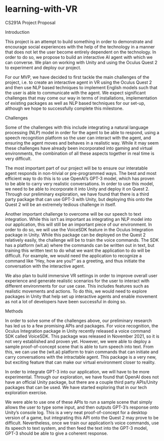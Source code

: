 # learning-with-VR

CS291A Project Proposal 

Introduction

This project is an attempt to build something in order to demonstrate and encourage social experiences with the help of the technology in a manner that does not let the user become entirely dependent on the technology. In order to do so, we propose to build an interactive AI agent with which we can converse. We plan on working with Unity and using the Oculus Quest 2 to experiment and deploy our project.

For our MVP, we have decided to first tackle the main challenges of the project, i.e. to create an interactive agent in VR using the Oculus Quest 2 and then use NLP based techniques to implement English models such that the user is able to communicate with the agent. We expect significant challenges that may come our way in terms of installations, implementation of existing packages as well as NLP based techniques for our set-up, although we hope to successfully complete this milestone. 

Challenges

Some of the challenges with this include integrating a natural language processing (NLP) model in order for the agent to be able to respond, using a speech recognition platform so the user can interact with the agent, and ensuring the agent moves and behaves in a realistic way. While it may seem these challenges have already been incorporated into gaming and virtual environments, the combination of all these aspects together in real time is very difficult.

The most important part of our project will be to ensure our interatable agent responds in non-trivial or pre-programmed ways. The best and most efficient way to do this is to use OpenAI’s GPT-3 model, which has proven to be able to carry very realistic conversations. In order to use this model, we need to be able to incorporate it into Unity and deploy it on Quest 2. Through our preliminary exploration, we have found that there is a third party package that can use GPT-3 with Unity, but deploying this onto the Quest 2 will be an extremely tedious challenge in itself.

Another important challenge to overcome will be our speech to text integration. While this isn’t as important as integrating an NLP model into our application, this will still be an important piece of our environment. In order to do so, we will use the VoiceSDK feature in the Oculus Integration package in Unity. While this package can be deployed on the Quest 2 relatively easily, the challenge will be to train the voice commands. The SDK has a platform (wit.ai) where the commands can be written out in text, but training this written text to do what we want the application to do will be difficult. For example, we would need the application to recognize a command like “Hey, how are you?” as a greeting, and thus initiate the conversation with the interactive agent.

We also plan to build immersive VR settings in order to improve overall user experience and generate realistic scenarios for the user to interact with different environments for our use case. This includes features such as realistic movements and actions. To do this, we would need to explore packages in Unity that help set up interactive agents and enable movement as not a lot of developers have been successful in doing so. 

Methods

In order to solve some of the challenges above, our preliminary research has led us to a few promising APIs and packages. For voice recognition, the Oculus Integration package in Unity recently released a voice command SDK called VoiceSDK. This package was released in November 2021, so it is not very established and proven yet. However, we were able to deploy a sample proof-of-concept scene that is able to turn speech into text. From this, we can use the (wit.ai) platform to train commands that can initiate and carry conversations with the intractable agent. This package is a very new, but exciting feature that can make our virtual environment closer to reality.

In order to integrate GPT-3 into our application, we will have to be more experimental. Through our exploration, we have found that OpenAI does not have an official Unity package, but there are a couple third party APIs/Unity packages that can be used. We have started exploring that in our tech exploration exercise.

We were able to use one of these APIs to run a sample scene that simply allows the user to type some input, and then outputs GPT-3’s response onto Unity’s console log. This is a very neat proof-of-concept for a desktop version of a game, but integrating this API onto the Quest 2 may prove to be difficult. Nevertheless, once we train our application’s voice commands, use its speech to text system, and then feed the text into the GPT-3 model, GPT-3 should be able to give a coherent response.

